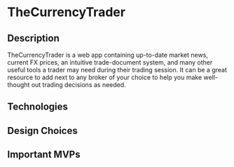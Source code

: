 # TheCurrencyTrader

## Description

TheCurrencyTrader is a web app containing up-to-date market news, current FX prices, an intuitive trade-document system, and many other useful tools a trader may need during their trading session. It can be a great resource to add next to any broker of your choice to help you make well-thought out trading decisions as needed.

## Technologies

## Design Choices

## Important MVPs